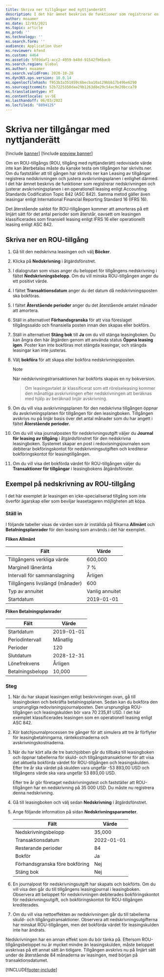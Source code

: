 ```yaml
---
title: Skriva ner tillgångar med nyttjanderätt
description: I det här ämnet beskrivs de funktioner som registrerar en nedskrivning och justerar avskrivningsplanen för tillgångar i en operationell leasing enligt Accounting Standards Codification Topic 842 (ASC 842).
author: moaamer
ms.date: 12/03/2021
ms.topic: article
ms.prod: ''
ms.technology: ''
ms.search.form: ''
audience: Application User
ms.reviewer: kfend
ms.custom: 4464
ms.assetid: 5f89daf1-acc2-4959-b48d-91542fb6bacb
ms.search.region: Global
ms.author: moaamer
ms.search.validFrom: 2020-10-28
ms.dyn365.ops.version: 10.0.14
ms.openlocfilehash: f953b3a351859c6becba10a129bbb17b49be6290
ms.sourcegitcommit: 52b7225350daa29b1263d8e29c54ac9e20bcca70
ms.translationtype: HT
ms.contentlocale: sv-SE
ms.lasthandoff: 06/03/2022
ms.locfileid: "8894125"
---
```

# <a name="impair-right-of-use-assets"></a>Skriva ner tillgångar med nyttjanderätt

[!include [banner](../includes/banner.md)]
[!include [preview banner](../includes/preview-banner.md)]

Om en ROU-tillgångs (ROU, tillgång med nyttjanderätt) redovisade värde inte kan återbetalas måste du kanske testa om tillgången har skrivits ner. Om du fastställer att till gången har skrivits ner kan Leasing av tillgångar registrera nedskrivningen och justera avskrivningsplanen i enlighet därmed. I det här ämnet beskrivs de funktioner som registrerar nedskrivningen och justerar avskrivningsplanen i en operationell leasing enligt Accounting Standards Codification Topic 842 (ASC 842). Samma metod gäller även leasingar enligt International Financial Reporting Standard 16 (IFRS 16).

Det återstående saldot för ROU-tillgången kommer att amorteras på ett linjärt sätt för det antal perioder som återstår, oavsett om leasingen klassificerades som finansiell leasing enligt IFRS 16 eller operationellt leasing enligt ASC 842.

## <a name="impair-an-rou-asset"></a>Skriva ner en ROU-tillgång

1. Gå till den nedskrivna leasingen och välj **Böcker**.
2. Klicka på **Nedskrivning** i åtgärdsfönstret.
3. I dialogrutan som visas anger du beloppet för tillgångens nedskrivning i fältet **Nedskrivningsbelopp**. Om du vill minska ROU-tillgången anger du ett positivt värde.
4. I fältet **Transaktionsdatum** anger du det datum då nedskrivningsposten ska bokföras.
5. I fältet **Återstående perioder** anger du det återstående antalet månader att amortera.
6. Ställ in alternativet **Förhandsgranska** för att visa föreslaget tillgångssaldo och finansiella posten innan den skapas eller bokförs.
7. Ställ in alternativet **Stäng bok** till **Ja** om du vill stänga leasingboken. Du kan ångra den här åtgärden genom att använda status **Öppna leasing igen**. Poster kan inte bokföras mot stängda leasingar, och stängda leasingar kan inte justeras. 
8. Välj **bokföra** för att skapa eller bokföra nedskrivningsposten.

    > [!NOTE]
    > När nedskrivningstransaktionen har bokförts skapas en ny bokversion.

    > Om leasingavtalet är klassificerat som ett rörelseleasing kommer den månatliga avskrivningen efter nedskrivningen att beräknas med hjälp av beräknad linjär avskrivning.

9. Om du vill visa avskrivningsplanen för den nedskrivna tillgången öppnar du avskrivningsplanen för tillgången för den leasingboken. Tillgången avskrivs nu på linjär basis över det antal månader som du har angett i fältet **Återstående perioder**.
10. Om du vill visa journalposten för nedskrivningsutgift väljer du **Journal för leasing av tillgång** i åtgärdsfönstret för den nedskrivna leasingboken. Systemet skapar en post i redovisningsjournalen som debiterar bokföringskontot för nedskrivningsutgiften och krediterar bokföringskontot för leasingtillgången. 
11. Om du vill visa det bokförda värdet för ROU-tillgången väljer du **Transaktioner för tillgångar** i leasingbokens åtgärdsfönster.

## <a name="example-of-rou-asset-impairment"></a>Exempel på nedskrivning av ROU-tillgång

I det här exemplet är leasingen en icke-specialiserad tillgång som inte överför ägarskap eller som beviljar leasetagaren möjligheten att köpa.

### <a name="setup"></a>Ställ in

I följande tabeller visas de värden som är inställda på flikarna **Allmänt** och **Betalningsplanrader** för den leasing som används i det här exemplet.

**Fliken Allmänt**

| Fält                      | Värde            |
|----------------------------|------------------|
| Tillgångens verkliga värde    | 600,000          |
| Marginell låneränta | 7 %               |
| Intervall för sammanslagning       | Årligen         |
| Tillgångens livslängd (månader) | 600              |
| Typ av annuitet               | Vanlig annuitet |
| Startdatum          | 2019-01-01       |

**Fliken Betalningsplanrader**

| Fält             | Värde      |
|-------------------|------------|
| Startdatum        | 2019-01-01   |
| Periodintervall   | Månatlig    |
| Perioder           | 120        |
| Slutdatum          | 2028-12-31 |
| Lönefrekvens | Årligen   |
| Betalningsbelopp    | 10,000     |

### <a name="steps"></a>Steg

1. När du har skapat leasingen enligt beskrivningen ovan, gå till leasingboken och bekräfta betalningsplanen. Sedan kan du bokföra den ursprungliga redovisningsjournalposten. Den ursprungliga ROU-tillgången och leasingskulden bör vara 70 235,81 USD. I det här exemplet klassificerades leasingen som en operationell leasing enligt ASC 842.
2. Kör batchjournalprocessen tre gånger för att simulera att tre år förflyter för leasingbetalningarna, räntekostnaderna och avskrivningskostnaderna.
3. När du har kört alla de tre batchjobben går du tillbaka till leasingboken och öppnar tabellerna för skuld- och tillgångstransaktioner för att visa det aktuella bokförda värdet för ROU-tillgången och leasingskulden. Efter tre år ska värdet på skulden vara ungefär -53 893,00 USD och tillgångens värde ska vara ungefär 53 893,00 USD. 

    Efter tre år gör företaget nedskrivningstest och fastställer att ROU-tillgången har en nedskrivning på 35 000 USD. Du måste nu registrera denna nedskrivning.
    
4. Gå till leasingboken och välj sedan **Nedskrivning** i åtgärdsfönstret.
5. Ange följande information på sidan **Nedskrivningsparameter**.

    | Fält                  | Värde    |
    |------------------------|----------|
    | Nedskrivningsbelopp      | 35,000   |
    | Transaktionsdatum       | 2022-01-01 |
    | Resterande perioder      | 84       |
    | Bokför                   | Ja      |
    | Förhandsgranska före bokföring | Nej       |
    | Stäng bok             | Nej       |

6. En journalpost för nedskrivningsutgift har skapats och bokförts. Om du vill visa den går du till tillgångens leasingjournal i leasingboken. Observera att beloppet för nedskrivningen debiterades bokföringskontot för nedskrivningsutgift, och bokföringskontot för ROU-tillgången krediterades.

7. Om du vill visa nettoeffekten av nedskrivningen går du till tabellerna skuld- och tillgångstransaktioner. Observera att nedskrivningsutgifterna har minskat ROU-tillgången, men det bokförda värdet för leasingskulden inte har ändrats.

Nedskrivningen har en annan effekt som du bör tänka på. Eftersom ROU-tillgångsbeloppet nu är mycket mindre än leasingskulden, måste beloppet avskrivas på ett annat sätt än tidigare. Tillgången avskrivs nu på linjärt sätt under de återstående 84 månaderna av leasingen, med början på transaktionsdatumet.


[!INCLUDE[footer-include](../../includes/footer-banner.md)]
